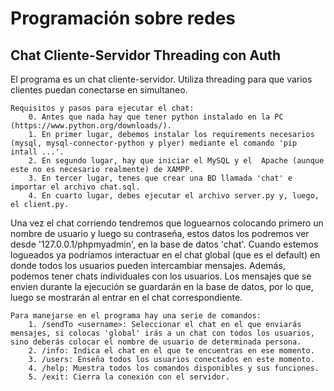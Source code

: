 # Programación sobre redes

## Chat Cliente-Servidor Threading con Auth
El programa es un chat cliente-servidor. Utiliza threading para que varios clientes puedan conectarse en simultaneo. 

    Requisitos y pasos para ejecutar el chat:
        0. Antes que nada hay que tener python instalado en la PC (https://www.python.org/downloads/).
        1. En primer lugar, debemos instalar los requirements necesarios (mysql, mysql-connector-python y plyer) mediante el comando 'pip intall ...'.
        2. En segundo lugar, hay que iniciar el MySQL y el  Apache (aunque este no es necesario realmente) de XAMPP.
        3. En tercer lugar, tenes que crear una BD llamada 'chat' e importar el archivo chat.sql.
        4. En cuarto lugar, debes ejecutar el archivo server.py y, luego, el client.py.

Una vez el chat corriendo tendremos que loguearnos colocando primero un nombre de usuario y luego su contraseña, estos datos los podremos ver desde '127.0.0.1/phpmyadmin', en la base de datos 'chat'. Cuando estemos logueados ya podríamos interactuar en el chat global (que es el default) en donde todos los usuarios pueden intercambiar mensajes. Además, podemos tener chats individuales con los usuarios. Los mensajes que se envien durante la ejecución se guardarán en la base de datos, por lo que, luego se mostrarán al entrar en el chat correspondiente. 

    Para manejarse en el programa hay una serie de comandos:
        1. /sendTo <username>: Seleccionar el chat en el que enviarás mensajes, si colocas 'global' irás a un chat con todos los usuarios, sino deberás colocar el nombre de usuario de determinada persona.
        2. /info: Indica el chat en el que te encuentras en ese momento.
        3. /users: Enseña todos los usuarios conectados en este momento.
        4. /help: Muestra todos los comandos disponibles y sus funciones.
        5. /exit: Cierra la conexión con el servidor.
